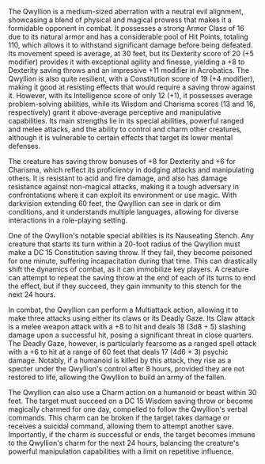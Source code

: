 The Qwyllion is a medium-sized aberration with a neutral evil alignment, showcasing a blend of physical and magical prowess that makes it a formidable opponent in combat. It possesses a strong Armor Class of 16 due to its natural armor and has a considerable pool of Hit Points, totaling 110, which allows it to withstand significant damage before being defeated. Its movement speed is average, at 30 feet, but its Dexterity score of 20 (+5 modifier) provides it with exceptional agility and finesse, yielding a +8 to Dexterity saving throws and an impressive +11 modifier in Acrobatics. The Qwyllion is also quite resilient, with a Constitution score of 19 (+4 modifier), making it good at resisting effects that would require a saving throw against it. However, with its Intelligence score of only 12 (+1), it possesses average problem-solving abilities, while its Wisdom and Charisma scores (13 and 16, respectively) grant it above-average perceptive and manipulative capabilities. Its main strengths lie in its special abilities, powerful ranged and melee attacks, and the ability to control and charm other creatures, although it is vulnerable to certain effects that target its lower mental defenses. 

The creature has saving throw bonuses of +8 for Dexterity and +6 for Charisma, which reflect its proficiency in dodging attacks and manipulating others. It is resistant to acid and fire damage, and also has damage resistance against non-magical attacks, making it a tough adversary in confrontations where it can exploit its environment or use magic. With darkvision extending 60 feet, the Qwyllion can see in dark or dim conditions, and it understands multiple languages, allowing for diverse interactions in a role-playing setting.

One of the Qwyllion's notable special abilities is its Nauseating Stench. Any creature that starts its turn within a 20-foot radius of the Qwyllion must make a DC 15 Constitution saving throw. If they fail, they become poisoned for one minute, suffering incapacitation during that time. This can drastically shift the dynamics of combat, as it can immobilize key players. A creature can attempt to repeat the saving throw at the end of each of its turns to end the effect, but if they succeed, they gain immunity to this stench for the next 24 hours.

In combat, the Qwyllion can perform a Multiattack action, allowing it to make three attacks using either its claws or its Deadly Gaze. Its Claw attack is a melee weapon attack with a +8 to hit and deals 18 (3d8 + 5) slashing damage upon a successful hit, posing a significant threat in close quarters. The Deadly Gaze, however, is particularly fearsome as a ranged spell attack with a +6 to hit at a range of 60 feet that deals 17 (4d6 + 3) psychic damage. Notably, if a humanoid is killed by this attack, they rise as a specter under the Qwyllion's control after 8 hours, provided they are not restored to life, allowing the Qwyllion to build an army of the fallen.

The Qwyllion can also use a Charm action on a humanoid or beast within 30 feet. The target must succeed on a DC 15 Wisdom saving throw or become magically charmed for one day, compelled to follow the Qwyllion's verbal commands. This charm can be broken if the target takes damage or receives a suicidal command, allowing them to attempt another save. Importantly, if the charm is successful or ends, the target becomes immune to the Qwyllion's charm for the next 24 hours, balancing the creature's powerful manipulation capabilities with a limit on repetitive influence.